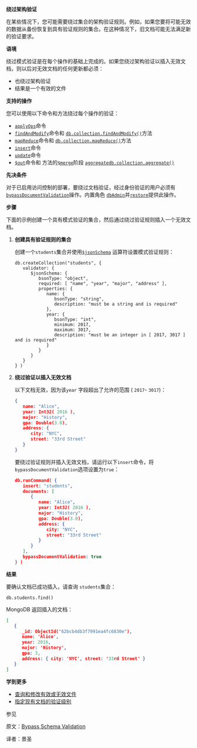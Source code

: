 **绕过架构验证**

在某些情况下，您可能需要绕过集合的架构验证规则。例如，如果您要将可能无效的数据从备份恢复到具有验证规则的集合。在这种情况下，旧文档可能无法满足新的验证要求。

**语境**

绕过模式验证是在每个操作的基础上完成的。如果您绕过架构验证以插入无效文档，则以后对无效文档的任何更新都必须：

- 也绕过架构验证
- 结果是一个有效的文件

**支持的操作**

您可以使用以下命令和方法绕过每个操作的验证：

- [`applyOps`](https://www.mongodb.com/docs/manual/reference/command/applyOps/#mongodb-dbcommand-dbcmd.applyOps)命令
- [`findAndModify`](https://www.mongodb.com/docs/manual/reference/command/findAndModify/#mongodb-dbcommand-dbcmd.findAndModify)命令和 [`db.collection.findAndModify()`](https://www.mongodb.com/docs/manual/reference/method/db.collection.findAndModify/#mongodb-method-db.collection.findAndModify)方法
- [`mapReduce`](https://www.mongodb.com/docs/manual/reference/command/mapReduce/#mongodb-dbcommand-dbcmd.mapReduce)命令和 [`db.collection.mapReduce()`](https://www.mongodb.com/docs/manual/reference/method/db.collection.mapReduce/#mongodb-method-db.collection.mapReduce)方法
- [`insert`](https://www.mongodb.com/docs/manual/reference/command/insert/#mongodb-dbcommand-dbcmd.insert)命令
- [`update`](https://www.mongodb.com/docs/manual/reference/command/update/#mongodb-dbcommand-dbcmd.update)命令
- [`$out`](https://www.mongodb.com/docs/manual/reference/operator/aggregation/out/#mongodb-pipeline-pipe.-out)命令和 方法的[`$merge`](https://www.mongodb.com/docs/manual/reference/operator/aggregation/merge/#mongodb-pipeline-pipe.-merge)阶段 [`aggregate`](https://www.mongodb.com/docs/manual/reference/command/aggregate/#mongodb-dbcommand-dbcmd.aggregate)[`db.collection.aggregate()`](https://www.mongodb.com/docs/manual/reference/method/db.collection.aggregate/#mongodb-method-db.collection.aggregate)

**先决条件**

对于已启用访问控制的部署，要绕过文档验证，经过身份验证的用户必须有 [`bypassDocumentValidation`](https://www.mongodb.com/docs/manual/reference/privilege-actions/#mongodb-authaction-bypassDocumentValidation)操作。内置角色 [`dbAdmin`](https://www.mongodb.com/docs/manual/reference/built-in-roles/#mongodb-authrole-dbAdmin)并[`restore`](https://www.mongodb.com/docs/manual/reference/built-in-roles/#mongodb-authrole-restore)提供此操作。

**步骤**

下面的示例创建一个具有模式验证的集合，然后通过绕过验证规则插入一个无效文档。

1. **创建具有验证规则的集合**

   创建一个`students`集合并使用[`$jsonSchema`](https://www.mongodb.com/docs/manual/reference/operator/query/jsonSchema/#mongodb-query-op.-jsonSchema) 运算符设置模式验证规则：

   ```shell
   db.createCollection("students", {
      validator: {
         $jsonSchema: {
            bsonType: "object",
            required: [ "name", "year", "major", "address" ],
            properties: {
               name: {
                  bsonType: "string",
                  description: "must be a string and is required"
               },
               year: {
                  bsonType: "int",
                  minimum: 2017,
                  maximum: 3017,
                  description: "must be an integer in [ 2017, 3017 ] and is required"
               }
            }
         }
      }
   } )
   ```

2. **绕过验证以插入无效文档**

   以下文档无效，因为该`year` 字段超出了允许的范围 ( `2017`- `3017`)：

   ```json
   {
      name: "Alice",
      year: Int32( 2016 ),
      major: "History",
      gpa: Double(3.0),
      address: {
         city: "NYC",
         street: "33rd Street"
      }
   }
   ```

   要绕过验证规则并插入无效文档，请运行以下`insert`命令，将 `bypassDocumentValidation`选项设置为`true`：

   ```json
   db.runCommand( {
      insert: "students",
      documents: [
         {
            name: "Alice",
            year: Int32( 2016 ),
            major: "History",
            gpa: Double(3.0),
            address: {
               city: "NYC",
               street: "33rd Street"
            }
         }
      ],
      bypassDocumentValidation: true
   } )
   ```

**结果**

要确认文档已成功插入，请查询 `students`集合：

```shell
db.students.find()
```

MongoDB 返回插入的文档：

```json
[
   {
      _id: ObjectId("62bcb4db3f7991ea4fc6830e"),
      name: 'Alice',
      year: 2016,
      major: 'History',
      gpa: 3,
      address: { city: 'NYC', street: '33rd Street' }
   }
]
```

**学到更多**

- [查询和修改有效或无效文件](https://www.mongodb.com/docs/manual/core/schema-validation/use-json-schema-query-conditions/#std-label-use-json-schema-query-conditions)
- [指定现有文档的验证级别](https://www.mongodb.com/docs/manual/core/schema-validation/specify-validation-level/#std-label-schema-specify-validation-level)

参见

原文：[Bypass Schema Validation](https://www.mongodb.com/docs/manual/core/schema-validation/bypass-document-validation/)

译者：景圣
